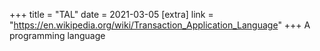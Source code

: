 +++
title = "TAL"
date = 2021-03-05
[extra]
link = "https://en.wikipedia.org/wiki/Transaction_Application_Language"
+++
A programming language

